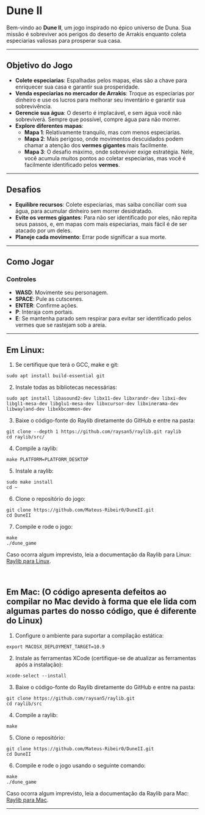 # **Dune II**

Bem-vindo ao **Dune II**, um jogo inspirado no épico universo de Duna. Sua missão é sobreviver aos perigos do deserto de Arrakis enquanto coleta especiarias valiosas para prosperar sua casa.

---

## **Objetivo do Jogo**

- **Colete especiarias**: Espalhadas pelos mapas, elas são a chave para enriquecer sua casa e garantir sua prosperidade.
- **Venda especiarias no mercador de Arrakis**: Troque as especiarias por dinheiro e use os lucros para melhorar seu inventário e garantir sua sobrevivência.
- **Gerencie sua água**: O deserto é implacável, e sem água você não sobreviverá. Sempre que possível, compre água para não morrer.
- **Explore diferentes mapas**:
  - **Mapa 1**: Relativamente tranquilo, mas com menos especiarias.
  - **Mapa 2**: Mais perigoso, onde movimentos descuidados podem chamar a atenção dos **vermes gigantes** mais facilmente.
  - **Mapa 3**: O desafio máximo, onde sobreviver exige estratégia. Nele, você acumula muitos pontos ao coletar especiarias, mas você é facilmente identificado pelos **vermes**.

---

## **Desafios**

- **Equilibre recursos**: Colete especiarias, mas saiba conciliar com sua água, para acumular dinheiro sem morrer desidratado.
- **Evite os vermes gigantes**: Para não ser identificado por eles, não repita seus passos, e, em mapas com mais especiarias, mais fácil é de ser atacado por um deles.
- **Planeje cada movimento**: Errar pode significar a sua morte.

---

## **Como Jogar**

### **Controles**
- **WASD**: Movimente seu personagem.
- **SPACE**: Pule as cutscenes.
- **ENTER**: Confirme ações.
- **P**: Interaja com portais.
- **E**: Se mantenha parado sem respirar para evitar ser identificado pelos vermes que se rastejam sob a areia.

---

## Em Linux:

1. Se certifique que terá o GCC, make e git:
```
sudo apt install build-essential git
```

2.  Instale todas as bibliotecas necessárias:
```
sudo apt install libasound2-dev libx11-dev libxrandr-dev libxi-dev libgl1-mesa-dev libglu1-mesa-dev libxcursor-dev libxinerama-dev libwayland-dev libxkbcommon-dev
```

3.  Baixe o código-fonte do Raylib diretamente do GitHub e entre na pasta:
```
git clone --depth 1 https://github.com/raysan5/raylib.git raylib
cd raylib/src/
```

4. Compile a raylib:
```
make PLATFORM=PLATFORM_DESKTOP
```

5.  Instale a raylib:
```
sudo make install
cd ~
```

6.  Clone o repositório do jogo:
```
git clone https://github.com/Mateus-Ribeir0/DuneII.git
cd DuneII
```

7.  Compile e rode o jogo:
```
make
./dune_game
```
Caso ocorra algum imprevisto, leia a documentação da Raylib para Linux: [Raylib para Linux](https://github.com/raysan5/raylib/wiki/Working-on-GNU-Linux).

<br>

## Em Mac: (O código apresenta defeitos ao compilar no Mac devido à forma que ele lida com algumas partes do nosso código, que é diferente do Linux)

1. Configure o ambiente para suportar a compilação estática:
```
export MACOSX_DEPLOYMENT_TARGET=10.9
```

2. Instale as ferramentas XCode (certifique-se de atualizar as ferramentas após a instalação):
```
xcode-select --install
```

3. Baixe o código-fonte do Raylib diretamente do GitHub e entre na pasta:
```
git clone https://github.com/raysan5/raylib.git
cd raylib/src
```

4. Compile a raylib:
```
make
```

5. Clone o repositório:
```
git clone https://github.com/Mateus-Ribeir0/DuneII.git
cd DuneII
```

6. Compile e rode o jogo usando o seguinte comando:
```
make
./dune_game
```

Caso ocorra algum imprevisto, leia a documentação da Raylib para Mac: [Raylib para Mac](https://github.com/raysan5/raylib/wiki/Working-on-macOS).

---
